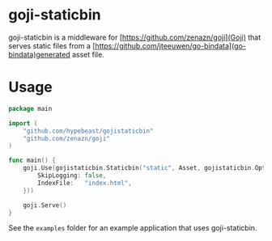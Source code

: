 # goji-staticbin

goji-staticbin is a middleware for [https://github.com/zenazn/goji](Goji) that serves static files from a [https://github.com/jteeuwen/go-bindata](go-bindata)generated asset file.

# Usage

```go
package main

import (
    "github.com/hypebeast/gojistaticbin"
    "github.com/zenazn/goji"
)

func main() {
    goji.Use(gojistaticbin.Staticbin("static", Asset, gojistaticbin.Options{
        SkipLogging: false,
        IndexFile:   "index.html",
    }))

    goji.Serve()
}

```

See the `examples` folder for an example application that uses goji-staticbin.

